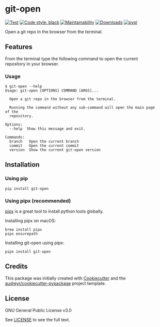 # git-open

[![Test](https://github.com/cfarvidson/git-open/workflows/Test/badge.svg?branch=master)](https://github.com/cfarvidson/git-open/actions)
[![Code style: black](https://img.shields.io/badge/code%20style-black-000000.svg)](https://github.com/ambv/black)
[![Maintainability](https://api.codeclimate.com/v1/badges/09be50f0293cfed0e89a/maintainability)](https://codeclimate.com/github/cfp2000/git-open/maintainability)
[![Downloads](http://pepy.tech/badge/git-open)](http://pepy.tech/project/git-open)
[![pypi](https://img.shields.io/pypi/v/git-open.svg)](https://pypi.python.org/pypi/git-open)

Open a git repo in the browser from the terminal.

## Features

From the terminal type the following command to open the current repository in your browser.

### Usage

```
$ git-open --help
Usage: git-open [OPTIONS] COMMAND [ARGS]...

  Open a git repo in the browser from the terminal.

  Running the command without any sub-command will open the main page of the
  repository.

Options:
  --help  Show this message and exit.

Commands:
  branch   Open the current branch
  commit   Open the current commit
  version  Show the current git-open version
```

## Installation

### Using pip

    pip install git-open

### Using pipx (recommended)

[pipx](https://github.com/pipxproject/pipx) is a great tool to install python tools globally.

Installing pipx on macOS:

    brew install pipx
    pipx ensurepath

Installing git-open using pipx:

    pipx install git-open

## Credits

This package was initially created with [Cookiecutter](https://github.com/audreyr/cookiecutter) and the
[audreyr/cookiecutter-pypackage](https://github.com/audreyr/cookiecutter-pypackage) project template.

## License

GNU General Public License v3.0

See [LICENSE](LICENSE) to see the full text.
